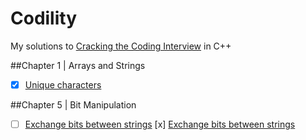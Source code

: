 ﻿Codility
========

My solutions to [Cracking the Coding Interview](https://books.google.com.ua/books/about/Cracking_the_Coding_Interview_189_Progra.html?id=jD8iswEACAAJ&source=kp_cover&hl=en) in C++

##Chapter 1 | Arrays and Strings 
- [x] [Unique characters](https://github.com/kerydan/Codility/blob/master/src/C++/lesson1/L1_TimeComplexity_TapeEquilibrium.cpp)




##Chapter 5 | Bit Manipulation
- [ ] [Exchange bits between strings](https://github.com/kerydan/Codility/blob/master/src/C++/lesson1/L1_TimeComplexity_TapeEquilibrium.cpp)
 [x] [Exchange bits between strings](https://github.com/kerydan/Codility/blob/master/src/C++/lesson1/L1_TimeComplexity_TapeEquilibrium.cpp)





